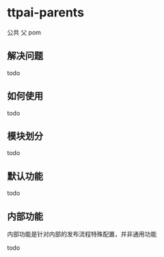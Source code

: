 # ttpai-parents

公共 父 pom

## 解决问题

todo

## 如何使用

todo

## 模块划分

todo

## 默认功能

todo

## 内部功能

内部功能是针对内部的发布流程特殊配置，并非通用功能

todo